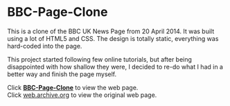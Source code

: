 # BBC-Page-Clone

This is a clone of the BBC UK News Page from 20 April 2014. It was built using a lot of HTML5 and CSS. The design is totally static, everything was hard-coded into the page.

This project started following few online tutorials, but after being disappointed with how shallow they were, I decided to re-do what I had in a better way and finish the page myself.

Click <a href="https://f54vnfg.github.io/BBC-Clone/"> <strong>BBC-Page-Clone</strong></a> to view the web page.  
Click <a href="https://web.archive.org/web/20140420051805/http://www.bbc.co.uk/news/uk/">web.archive.org</a> to view the original web page.
